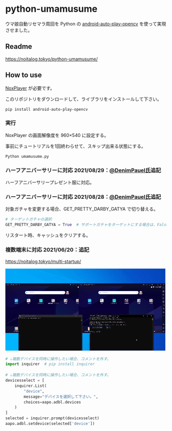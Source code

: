 # python-umamusume
ウマ娘自動リセマラ周回を Python の [android-auto-play-opencv](https://github.com/noitaro/android-auto-play-opencv "android-auto-play-opencv") を使って実現させました。

## Readme
https://noitalog.tokyo/python-umamusume/

## How to use
[NoxPlayer](https://jp.bignox.com/ "NoxPlayer") が必要です。

このリポジトリをダウンロードして、ライブラリをインストールして下さい。
```
pip install android-auto-play-opencv
```

### 実行
NoxPlayer の画面解像度を 960×540 に設定する。

事前にチュートリアルを1回終わらせて、スキップ出来る状態にする。
```
Python umamusume.py
```

### ハーフアニバーサリーに対応 2021/08/29：[@DenimPauel氏](https://github.com/DenimPauel)追記
ハーフアニバーサリープレゼント服に対応。

### ハーフアニバーサリーに対応 2021/08/28：[@DenimPauel氏](https://github.com/DenimPauel)追記
対象ガチャを変更する場合、GET_PRETTY_DARBY_GATYA で切り替える。
```Python
# ターゲットガチャの選択
GET_PRETTY_DARBY_GATYA = True  # サポートガチャをターゲットにする場合は、Falseにする。
```
リスタート時、キャッシュをクリアする。

### 複数端末に対応 2021/06/20：追記
https://noitalog.tokyo/multi-startup/

![](multi-startup.gif)
```Python
# ↓複数デバイスを同時に操作したい場合、コメントを外す。
import inquirer  # pip install inquirer

# ↓複数デバイスを同時に操作したい場合、コメントを外す。
devicesselect = [
    inquirer.List(
        "device",
        message="デバイスを選択して下さい。",
        choices=aapo.adbl.devices
    )
]
selected = inquirer.prompt(devicesselect)
aapo.adbl.setdevice(selected['device'])
```
